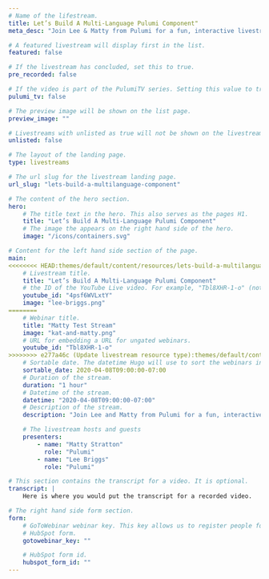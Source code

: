 ```yaml
---
# Name of the lifestream.
title: Let’s Build A Multi-Language Pulumi Component"
meta_desc: "Join Lee & Matty from Pulumi for a fun, interactive livestream episode as they build a new Pulumi component that supports multiple languages."

# A featured livestream will display first in the list.
featured: false

# If the livestream has concluded, set this to true.
pre_recorded: false

# If the video is part of the PulumiTV series. Setting this value to true will list the video in the "PulumiTV" section.
pulumi_tv: false

# The preview image will be shown on the list page.
preview_image: ""

# Livestreams with unlisted as true will not be shown on the livestream list
unlisted: false

# The layout of the landing page.
type: livestreams

# The url slug for the livestream landing page.
url_slug: "lets-build-a-multilanguage-component"

# The content of the hero section.
hero:
    # The title text in the hero. This also serves as the pages H1.
    title: "Let’s Build A Multi-Language Pulumi Component"
    # The image the appears on the right hand side of the hero.
    image: "/icons/containers.svg"

# Content for the left hand side section of the page.
main:
<<<<<<<< HEAD:themes/default/content/resources/lets-build-a-multilanguage-component/index.md
    # Livestream title.
    title: "Let’s Build A Multi-Language Pulumi Component"
    # the ID of the YouTube Live video. For example, "Tbl8XHR-1-o" (not the full url)
    youtube_id: "4psf6WVLxtY"
    image: "lee-briggs.png"
========
    # Webinar title.
    title: "Matty Test Stream"
    image: "kat-and-matty.png"
    # URL for embedding a URL for ungated webinars.
    youtube_id: "Tbl8XHR-1-o"
>>>>>>>> e277a46c (Update livestream resource type):themes/default/content/resources/matty-test-stream/index.md
    # Sortable date. The datetime Hugo will use to sort the webinars in date order.
    sortable_date: 2020-04-08T09:00:00-07:00
    # Duration of the stream.
    duration: "1 hour"
    # Datetime of the stream.
    datetime: "2020-04-08T09:00:00-07:00"
    # Description of the stream.
    description: "Join Lee and Matty from Pulumi for a fun, interactive livestream episode as they build a new Pulumi component that supports multiple languages - it's going to be fun AND educational! Plus, possible guest appearances by cute dogs."

    # The livestream hosts and guests
    presenters:
        - name: "Matty Stratton"
          role: "Pulumi"
        - name: "Lee Briggs"
          role: "Pulumi"

# This section contains the transcript for a video. It is optional.
transcript: |
    Here is where you would put the transcript for a recorded video.

# The right hand side form section.
form:
    # GoToWebinar webinar key. This key allows us to register people for webinars via the
    # HubSpot form.
    gotowebinar_key: ""

    # HubSpot form id.
    hubspot_form_id: ""
---
```

